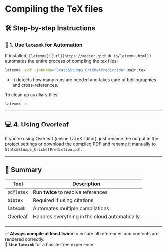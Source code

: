 # Compiling the TeX files

## 🛠️ Step-by-step Instructions


### 🤖 1. Use `latexmk` for Automation

If installed, `[latexmk]([url](https://mgeier.github.io/latexmk.html))` automates the entire process of compiling the tex files:

```bash
latexmk -pdf -jobname="Stats&Stumps_CricketPrediction" main.tex
```

- It detects how many runs are needed and takes care of bibliographies and cross-references.

To clean up auxiliary files:

```bash
latexmk -c
```

---

## 💻 4. Using Overleaf

If you’re using Overleaf (online LaTeX editor), just rename the output in the project settings or download the compiled PDF and rename it manually to `Stats&Stumps_CricketPrediction.pdf`.

---

## 📝 Summary

| Tool      | Description                                  |
|-----------|----------------------------------------------|
| `pdflatex` | Run **twice** to resolve references          |
| `bibtex`   | Required if using citations                  |
| `latexmk`  | Automates multiple compilations              |
| Overleaf   | Handles everything in the cloud automatically|

---

✅ **Always compile at least twice** to ensure all references and contents are rendered correctly.  
🚀 **Use `latexmk`** for a hassle-free experience.
